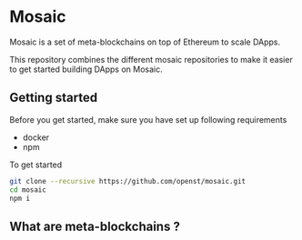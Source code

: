 # Mosaic

Mosaic is a set of meta-blockchains on top of Ethereum to scale DApps.

This repository combines the different mosaic repositories to make it
easier to get started building DApps on Mosaic.

## Getting started

Before you get started, make sure you have set up following requirements
- docker
- npm

To get started 

```bash
git clone --recursive https://github.com/openst/mosaic.git
cd mosaic
npm i
```

## What are meta-blockchains ?